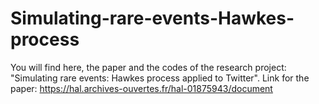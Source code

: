 # Simulating-rare-events-Hawkes-process
You will find here, the paper and the codes of the research project: "Simulating rare events: Hawkes process applied to Twitter".
Link for the paper: https://hal.archives-ouvertes.fr/hal-01875943/document
